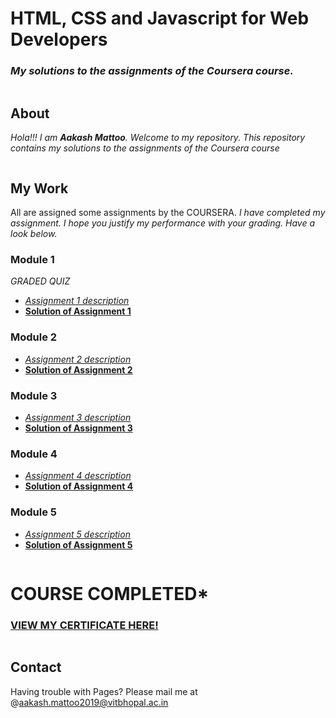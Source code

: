 # HTML, CSS and Javascript for Web Developers
### *My solutions to the assignments of the Coursera course.*
```markdown

```
## About
*Hola!!! I am **Aakash Mattoo**. Welcome to my repository.
This repository contains my solutions to the assignments of the Coursera course*
```markdown

```
## My Work
All are assigned some assignments by the COURSERA. *I have completed my assignment. 
I hope you justify my performance with your grading. Have a look below.*

### Module 1 
*GRADED QUIZ*

- *[Assignment 1 description]( https://aakashmattoo.github.io/COURSERA/mod-1-sol/1.html)*
- **[Solution of Assignment 1](https://aakashmattoo.github.io/COURSERA/mod-1-sol/1.html)**

### Module 2 

- *[Assignment 2 description]( https://github.com/jhu-ep-coursera/fullstack-course4/blob/master/assignments/assignment2/Assignment-2.md)*
- **[Solution of Assignment 2](https://aakashmattoo.github.io/COURSERA/mod-2-sol/index1.html)**

### Module 3 

* *[Assignment 3 description](https://github.com/jhu-ep-coursera/fullstack-course4/blob/master/assignments/assignment3/Assignment-3.md)*
* **[Solution of Assignment 3](https://aakashmattoo.github.io/COURSERA/mod-3-sol/index2.html)**

### Module 4 

* *[Assignment 4 description](https://github.com/jhu-ep-coursera/fullstack-course4/blob/master/assignments/assignment4/Assignment-4.md)*
* **[Solution of Assignment 4](https://aakashmattoo.github.io/COURSERA/mod-4-sol/index3.html)**

### Module 5

* *[Assignment 5 description](https://github.com/jhu-ep-coursera/fullstack-course4/blob/master/assignments/assignment5/Assignment-5.md)*
* **[Solution of Assignment 5](https://aakashmattoo.github.io/COURSERA/mod-5-sol)**


```markdown  

```
# COURSE COMPLETED*
### [VIEW MY CERTIFICATE HERE!](https://www.coursera.org/account/accomplishments/records/HHHY5Z5ZE2WL?utm_source=link&utm_medium=certificate&utm_content=cert_image&utm_campaign=sharing_cta&utm_product=course)
```markdown  

```
## Contact
Having trouble with Pages? Please mail me at  @aakash.mattoo2019@vitbhopal.ac.in




